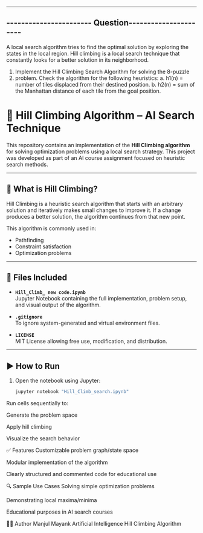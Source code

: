 -------------------------------------------------------------------------------------------------------
----------------------- Question----------------------
-------------------------------------------------------------------------------------------------------
A local search algorithm tries to find the optimal solution by exploring the states in
the local region. Hill climbing is a local search technique that constantly looks for a
better solution in its neighborhood.
1. Implement the Hill Climbing Search Algorithm for solving the 8-puzzle
2. problem.
Check the algorithm for the following heuristics:
a. h1(n) = number of tiles displaced from their destined position.
b. h2(n) = sum of the Manhattan distance of each tile from the goal
position.

# 🌄 Hill Climbing Algorithm – AI Search Technique

This repository contains an implementation of the **Hill Climbing algorithm** for solving optimization problems using a local search strategy. This project was developed as part of an AI course assignment focused on heuristic search methods.

---

## 🧠 What is Hill Climbing?

Hill Climbing is a heuristic search algorithm that starts with an arbitrary solution and iteratively makes small changes to improve it. If a change produces a better solution, the algorithm continues from that new point.

This algorithm is commonly used in:
- Pathfinding
- Constraint satisfaction
- Optimization problems

---

## 📂 Files Included

- **`Hill_Climb_ new code.ipynb`**  
  Jupyter Notebook containing the full implementation, problem setup, and visual output of the algorithm.

- **`.gitignore`**  
  To ignore system-generated and virtual environment files.

- **`LICENSE`**  
  MIT License allowing free use, modification, and distribution.

---

## ▶️ How to Run

1. Open the notebook using Jupyter:
   ```bash
   jupyter notebook "Hill_Climb_search.ipynb"

Run cells sequentially to:

Generate the problem space

Apply hill climbing

Visualize the search behavior

✅ Features
Customizable problem graph/state space

Modular implementation of the algorithm

Clearly structured and commented code for educational use

🔍 Sample Use Cases
Solving simple optimization problems

Demonstrating local maxima/minima

Educational purposes in AI search courses

🧑‍💻 Author
Manjul Mayank
Artificial Intelligence
Hill Climbing Algorithm
